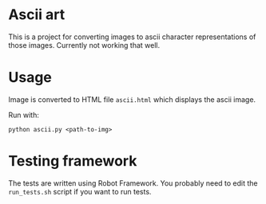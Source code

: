 # Ascii art

This is a project for converting images to ascii character representations of those images. Currently not working that well.

# Usage

Image is converted to HTML file `ascii.html` which displays the ascii image.

Run with:

`python ascii.py <path-to-img>`

# Testing framework

The tests are written using Robot Framework. You probably need to edit the `run_tests.sh` script if you want to run tests.
